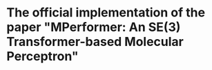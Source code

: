 # The official implementation of the paper "MPerformer: An SE(3) Transformer-based Molecular Perceptron"
